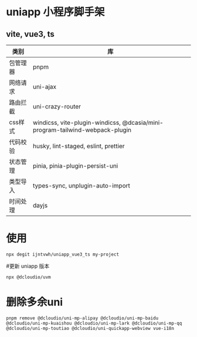 # uniapp 小程序脚手架
## vite, vue3, ts

| 类别 | 库 |
| --- | --- |
|包管理器|pnpm|
|网络请求|uni-ajax|
|路由拦截|uni-crazy-router|
|css样式|windicss, vite-plugin-windicss, @dcasia/mini-program-tailwind-webpack-plugin|
|代码校验|husky, lint-staged, eslint, prettier|
|状态管理|pinia, pinia-plugin-persist-uni|
|类型导入|types-sync, unplugin-auto-import|
|时间处理|dayjs|

# 使用
```
npx degit ijntvwh/uniapp_vue3_ts my-project

```
#更新 uniapp 版本

```
npx @dcloudio/uvm
```

# 删除多余uni
```
pnpm remove @dcloudio/uni-mp-alipay @dcloudio/uni-mp-baidu @dcloudio/uni-mp-kuaishou @dcloudio/uni-mp-lark @dcloudio/uni-mp-qq @dcloudio/uni-mp-toutiao @dcloudio/uni-quickapp-webview vue-i18n
```

